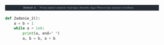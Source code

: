 <picture>
  <source srcset="../../srt/zbior_zadan/02.png" media="(prefers-color-scheme: light)">
  <source srcset="../../srt/zbior_zadan/black_02.png" media="(prefers-color-scheme: dark)">
  <img src="../../srt/zbior_zadan/black_02.png" alt="zadanie 02">
</picture>

```python
def Zadanie_2():
    a = b = 1
    while a < 1e6:
        print(a, end=" ")
        a, b = b, a + b

```